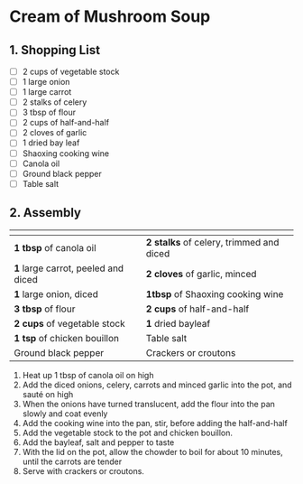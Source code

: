 # Cream of Mushroom Soup

## 1. Shopping List
- [ ] 2 cups of vegetable stock
- [ ] 1 large onion
- [ ] 1 large carrot
- [ ] 2 stalks of celery
- [ ] 3 tbsp of flour
- [ ] 2 cups of half-and-half
- [ ] 2 cloves of garlic
- [ ] 1 dried bay leaf
- [ ] Shaoxing cooking wine
- [ ] Canola oil
- [ ] Ground black pepper
- [ ] Table salt

## 2. Assembly
|<!-- -->|<!-- -->|
|---|---|
|**1 tbsp** of canola oil|**2 stalks** of celery, trimmed and diced|
|**1** large carrot, peeled and diced|**2 cloves** of garlic, minced|
|**1** large onion, diced|**1tbsp** of Shaoxing cooking wine|
|**3 tbsp** of flour|**2 cups** of half-and-half|
|**2 cups** of vegetable stock|**1** dried bayleaf|
|**1 tsp** of chicken bouillon|Table salt|
|Ground black pepper|Crackers or croutons|

1. Heat up 1 tbsp of canola oil on high
2. Add the diced onions, celery, carrots and minced garlic into the pot, and sauté on high
3. When the onions have turned translucent, add the flour into the pan slowly and coat evenly
4. Add the cooking wine into the pan, stir, before adding the half-and-half
5. Add the vegetable stock to the pot and chicken bouillon.
6. Add the bayleaf, salt and pepper to taste
7. With the lid on the pot, allow the chowder to boil for about 10 minutes, until the carrots are tender
8. Serve with crackers or croutons.

